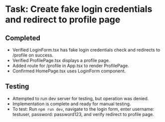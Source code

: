 # Task: Create fake login credentials and redirect to profile page

## Completed
- Verified LoginForm.tsx has fake login credentials check and redirects to /profile on success.
- Verified ProfilePage.tsx displays a profile page.
- Added route for /profile in App.tsx to render ProfilePage.
- Confirmed HomePage.tsx uses LoginForm component.

## Testing
- Attempted to run dev server for testing, but operation was denied.
- Implementation is complete and ready for manual testing.
- To test: Run `npm run dev`, navigate to the login form, enter username: testuser, password: password123, and verify redirect to profile page.
